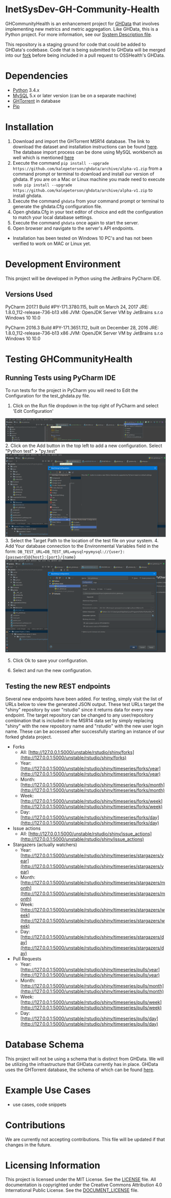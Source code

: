 # InetSysDev-GH-Community-Health
GHCommunityHealth is an enhancement project for [GHData](https://github.com/OSSHealth/ghdata) that
involves implementing new metrics and metric aggregation.  Like GHData, this is a Python project. 
For more information, see our
[System Description file](SystemDescription.md).

This repository is a staging ground for
code that could be added to GHData's codebase.  Code that is being submitted to GHData will be merged
into our [fork](https://github.com/kalepeterson/ghdata) before being included in a pull request to
OSSHealth's GHData.

# Dependencies
* [Python](https://www.python.org/downloads/) 3.4.x
* [MySQL](https://dev.mysql.com/downloads/) 5.x or later version (can be on a separate machine)
* [GHTorrent](http://ghtorrent.org/) in database
* [Pip](https://pip.pypa.io/en/stable/installing/)

# Installation
1. Download and import the GHTorrent MSR14 database. The link to download the dataset and installation instructions can be found [here](http://ghtorrent.org/msr14.html). The database import process can be done using MySQL workbench as well which is mentioned [here](https://github.com/OSSHealth/ghdata#step-3-optional-if-you-are-able-to-get-the-full-database---install-a-small-local-testing-database)
2. Execute the command `pip install --upgrade https://github.com/kalepeterson/ghdata/archive/alpha-v1.zip` from a command prompt or terminal to download and install our version of ghdata. If you are on a Mac or Linux machine you made need to execute `sudo pip install --upgrade https://github.com/kalepeterson/ghdata/archive/alpha-v1.zip` to install ghdata.
3. Execute the command `ghdata` from your command prompt or terminal to generate the ghdata.Cfg configuration file.
4. Open ghdata.Cfg in your text editor of choice and edit the configuration to match your local database settings.
5. Execute the command `ghdata` once again to start the server.
6. Open browser and navigate to the server's API endpoints.

* Installation has been tested on Windows 10 PC's and has not been verified to work on MAC or Linux yet.

# Development Environment
This project will be developed in Python using the JetBrains PyCharm IDE.

## Versions Used
PyCharm 2017.1 
Build #PY-171.3780.115, built on March 24, 2017 
JRE: 1.8.0_112-release-736-b13 x86 
JVM: OpenJDK Server VM by JetBrains s.r.o 
Windows 10 10.0

PyCharm 2016.3 
Build #PY-171.3651.112, built on December 28, 2016 
JRE: 1.8.0_112-release-736-b13 x86 
JVM: OpenJDK Server VM by JetBrains s.r.o 
Windows 10 10.0

# Testing GHCommunityHealth
## Running Tests using PyCharm IDE

To run tests for the project in PyCharm you will need to Edit the Configuration for the test_ghdata.py file.

1. Click on the Run file dropdown in the top right of PyCharm and select 'Edit Configuration'

![Edit Configuration Location](https://raw.githubusercontent.com/kalepeterson/ghdata/dev/test/Resources/Doc_PyCharmTest_1.png "Edit Configuration")
2. Click on the Add button in the top left to add a new configuration. Select "Python test" \> "py.test"
![Py.Test Setup](https://raw.githubusercontent.com/kalepeterson/ghdata/dev/test/Resources/Doc_PyCharmTest_2.png "Test Setup")
3. Select the Target Path to the location of the test file on your system.
4. Add Your database connection to the Environmental Variables field in the form: `DB_TEST_URL=DB_TEST_URL=mysql+pymysql://{user}:{password}@{host}:{port}/{name}`
![Py.Test Configuration](https://raw.githubusercontent.com/kalepeterson/ghdata/dev/test/Resources/Doc_PyCharmTest_3.png "Test Configuration")

5. Click Ok to save your configuration.

6. Select and run the new configuration.

## Testing the new REST endpoints

Several new endpoints have been added.
For testing, simply visit the list of URLs below to view the generated JSON output.
These test URLs target the "shiny" repository by user "rstudio" since it returns data for every new endpoint.
The target repository can be changed to any user/repository combination that is included in the MSR14 data set by simply 
replacing "shiny" with the new repository name and "rstudio" with the new user login name.
These can be accessed after successfully starting an instance of our forked ghdata project.

* Forks
    * All: [http://127.0.0.1:5000/unstable/rstudio/shiny/forks](http://127.0.0.1:5000/unstable/rstudio/shiny/forks)
    * Year: [http://127.0.0.1:5000/unstable/rstudio/shiny/timeseries/forks/year](http://127.0.0.1:5000/unstable/rstudio/shiny/timeseries/forks/year)
    * Month: [http://127.0.0.1:5000/unstable/rstudio/shiny/timeseries/forks/month](http://127.0.0.1:5000/unstable/rstudio/shiny/timeseries/forks/month)
    * Week: [http://127.0.0.1:5000/unstable/rstudio/shiny/timeseries/forks/week](http://127.0.0.1:5000/unstable/rstudio/shiny/timeseries/forks/week)
    * Day: [http://127.0.0.1:5000/unstable/rstudio/shiny/timeseries/forks/day](http://127.0.0.1:5000/unstable/rstudio/shiny/timeseries/forks/day)
* Issue actions
    * All: [http://127.0.0.1:5000/unstable/rstudio/shiny/issue_actions](http://127.0.0.1:5000/unstable/rstudio/shiny/issue_actions)
* Stargazers (actually watchers)
    * Year: [http://127.0.0.1:5000/unstable/rstudio/shiny/timeseries/stargazers/year](http://127.0.0.1:5000/unstable/rstudio/shiny/timeseries/stargazers/year)
    * Month: [http://127.0.0.1:5000/unstable/rstudio/shiny/timeseries/stargazers/month](http://127.0.0.1:5000/unstable/rstudio/shiny/timeseries/stargazers/month)
    * Week: [http://127.0.0.1:5000/unstable/rstudio/shiny/timeseries/stargazers/week](http://127.0.0.1:5000/unstable/rstudio/shiny/timeseries/stargazers/week)
    * Day: [http://127.0.0.1:5000/unstable/rstudio/shiny/timeseries/stargazers/day](http://127.0.0.1:5000/unstable/rstudio/shiny/timeseries/stargazers/day)
* Pull Requests
    * Year: [http://127.0.0.1:5000/unstable/rstudio/shiny/timeseries/pulls/year](http://127.0.0.1:5000/unstable/rstudio/shiny/timeseries/pulls/year)
    * Month: [http://127.0.0.1:5000/unstable/rstudio/shiny/timeseries/pulls/month](http://127.0.0.1:5000/unstable/rstudio/shiny/timeseries/pulls/month)
    * Week: [http://127.0.0.1:5000/unstable/rstudio/shiny/timeseries/pulls/week](http://127.0.0.1:5000/unstable/rstudio/shiny/timeseries/pulls/week)
    * Day: [http://127.0.0.1:5000/unstable/rstudio/shiny/timeseries/pulls/day](http://127.0.0.1:5000/unstable/rstudio/shiny/timeseries/pulls/day)

# Database Schema
This project will not be using a schema that is distinct from GHData.
We will be utilizing the infrastructure that GHData currently has in place.
GHData uses the GHTorrent database, the schema of which can be found [here](http://ghtorrent.org/files/schema.png).

# Example Use Cases
* use cases, code snippets

# Contributions
We are currently not accepting contributions.  This file will be updated if that changes in the future.

# Licensing Information
This project is licensed under the MIT License.
See the [LICENSE](LICENSE) file.
All documentation is copyrighted under the Creative Commons Attribution 4.0 International Public License.
See the [DOCUMENT_LICENSE](DOCUMENT_LICENSE) file.


